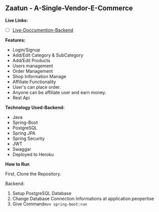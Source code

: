 ## Zaatun - A-Single-Vendor-E-Commerce

**Live Links:**

 - [ ] [Live-Doccumention-Backend](https://zaatun-backend.herokuapp.com/swagger-ui.html)

  

**Features:**

 - Login/Signup
 - Add/Edit Category & SubCategory
 - Add/Edit Products
 - Users management
 - Order Management
 - Shop Information Manage
 - Affiliate Functionality
 - User's can place order.
 - Anyone can be affiliate user and earn money.
 - Rest Api

**Technology Used-Backend:**
 - Java
 - Spring-Boot
 - PostgreSQL
 - Spring JPA
 - Spring Security
 - JWT
 - Swaggar
 - Deployed to Heroku

**How to Run**

First, Clone the Repository.

Backend:
1. Setup PostgreSQL Database
2. Change Database Connection Informations at application.peopertise
3. Give Command`mvn spring-boot:run`
